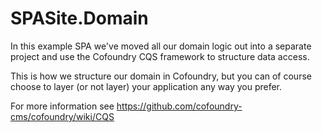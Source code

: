 ﻿# SPASite.Domain

In this example SPA we've moved all our domain logic out into a separate project and use the Cofoundry CQS framework to structure data access.

This is how we structure our domain in Cofoundry, but you can of course choose to layer (or not layer) your application any way you prefer.

For more information see https://github.com/cofoundry-cms/cofoundry/wiki/CQS